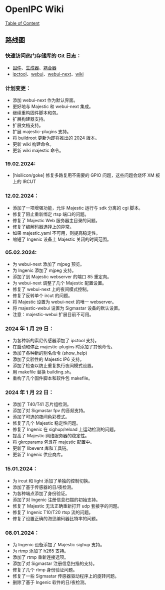 # OpenIPC Wiki
[Table of Content](../README.zh.md)

路线图 
-------

### 快速访问热门存储库的 Git 日志：

- [固件](https://github.com/OpenIPC/firmware/commits/master)、[生成器](https://github.com/OpenIPC/builder/commits/master)、[耦合器](https://github.com/OpenIPC/coupler/commits/main)
- [ipctool](https://github.com/OpenIPC/ipctool/commits/master)、[webui](https://github.com/OpenIPC/webui/commits/master)、[webui-next](https://github.com/OpenIPC/webui-next/commits/master)、[wiki](https://github.com/OpenIPC/wiki/commits/master)

### 计划变更：

- 添加 webui-next 作为默认界面。
- 更好地与 Majestic 和 webui-next 集成。
- 继续重构固件脚本和包。
- 扩展构建器支持。
- 扩展文档支持。
- 扩展 majestic-plugins 支持。
- 将 buildroot 更新为即将推出的 2024 版本。
- 更新 wiki 构建命令。
- 更新 wiki majestic 命令。

### 19.02.2024:
- [hisilicon/goke] 修复多路复用不需要的 GPIO 问题，这些问题会烧坏 XM 板上的 IRCUT

### 12.02.2024：
- 添加了一项增强功能，允许 Majestic 运行与 sdk 分离的 cgi 脚本。
- 修复了阻止重新绑定 rtsp 端口的问题。
- 修复了 Majestic Web 服务器主目录的问题。
- 修复了编解码器选择上的异常。
- 如果 majestic.yaml 不可用，则提高稳定性。
- 缩短了 Ingenic 设备上 Majestic 关闭的时间范围。

### 05.02.2024:
- 为 webui-next 添加了 mjpeg 预览。
- 为 Ingenic 添加了 mjpeg 支持。
- 添加了到 Majestic webserver 的端口 85 重定向。
- 为 webui-next 调整了几个 Majestic 配置设置。
- 修复了 webui-next 上的夜间模式控制。
- 修复了反转单个 ircut 的问题。
- 将 Majestic 设置为 webui-next 的唯一 webserver。
- 将 majestic-webui 设置为 Sigmastar 设备的默认设置。
- 注意：majestic-webui 扩展目前不可用。

### 2024 年 1 月 29 日：
- 为各种新的索尼传感器添加了 ipctool 支持。
- 在启动和停止 majestic-plugins 时添加了其他命令。
- 添加了各种新的别名命令 (show_help)
- 添加了实验性的 Majestic IP6 支持。
- 添加了检查以防止重复执行夜间模式设置。
- 用 makefile 替换 building.sh。
- 重构了几个固件脚本和软件包 makefile。

### 2024 年 1 月 22 日：
- 添加了 T40/T41 芯片组检测。
- 添加了对 Sigmastar fpv 的音频支持。
- 添加了可选的夜间色彩模式。
- 修复了几个 Majestic 稳定性问题。
- 修复了 Ingenic 在 sighup/reload 上运动检测的问题。
- 提高了 Majestic 网络服务器的稳定性。
- 将 gkrcparams 包含在 majestic 配置中。
- 更新了 libevent 库和工具链。
- 更新了 Ingenic 供应商库。

### 15.01.2024：
- 为 ircut 和 light 添加了单独的控制切换。
- 添加了基于传感器的日/夜检测。
- 为各种端点添加了身份验证。
- 添加了对 Ingenic 注册信息扫描的初始支持。
- 修复了 Majestic 无法正确重新打开 udp 套接字的问题。
- 修复了 Ingenic T10/T20 rtsp 流的问题。
- 修复了设置正确的海思编码器比特率的问题。

### 08.01.2024：
- 为 Ingenic 设备添加了 Majestic sighup 支持。
- 为 rtmp 添加了 h265 支持。
- 添加了 rtmp 重新连接选项。
- 添加了对 Sigmastar 注册信息扫描的支持。
- 修复了几个 rtmp 身份验证问题。
- 修复了一些 Sigmastar 传感器驱动程序上的旋转问题。
- 删除了基于 Ingenic 软件的日/夜检测。

